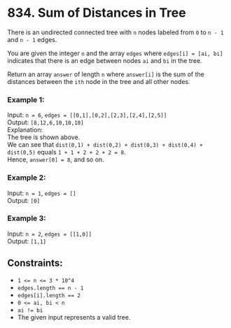 # 834. Sum of Distances in Tree

There is an undirected connected tree with `n` nodes labeled from `0` to `n - 1` and `n - 1` edges.

You are given the integer `n` and the array `edges` where `edges[i] = [ai, bi]` indicates that there is an edge between nodes `ai` and `bi` in the tree.

Return an array `answer` of length `n` where `answer[i]` is the sum of the distances between the `ith` node in the tree and all other nodes.

### Example 1:

Input: `n = 6`, `edges = [[0,1],[0,2],[2,3],[2,4],[2,5]]`  
Output: `[8,12,6,10,10,10]`  
Explanation:  
The tree is shown above.  
We can see that `dist(0,1) + dist(0,2) + dist(0,3) + dist(0,4) + dist(0,5)` equals `1 + 1 + 2 + 2 + 2 = 8`.  
Hence, `answer[0] = 8`, and so on.

### Example 2:

Input: `n = 1`, `edges = []`  
Output: `[0]`

### Example 3:

Input: `n = 2`, `edges = [[1,0]]`  
Output: `[1,1]`

## Constraints:

- `1 <= n <= 3 * 10^4`
- `edges.length == n - 1`
- `edges[i].length == 2`
- `0 <= ai, bi < n`
- `ai != bi`
- The given input represents a valid tree.
